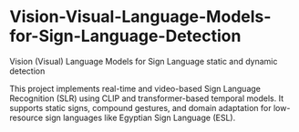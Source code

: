 # Vision-Visual-Language-Models-for-Sign-Language-Detection
Vision (Visual) Language Models for Sign Language static and dynamic detection 


This project implements real-time and video-based Sign Language Recognition (SLR) using CLIP and transformer-based temporal models. It supports static signs, compound gestures, and domain adaptation for low-resource sign languages like Egyptian Sign Language (ESL).
